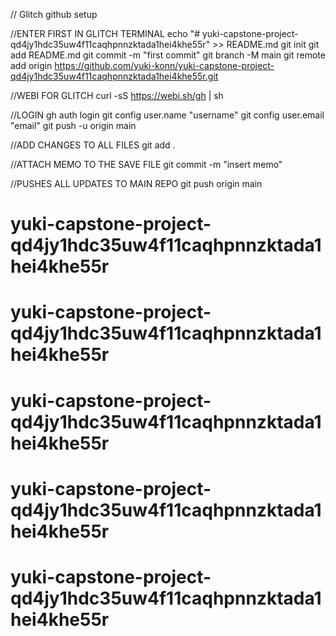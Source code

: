 // Glitch github setup

//ENTER FIRST IN GLITCH TERMINAL
echo "# yuki-capstone-project-qd4jy1hdc35uw4f11caqhpnnzktada1hei4khe55r" >> README.md
git init
git add README.md
git commit -m "first commit"
git branch -M main
git remote add origin https://github.com/yuki-konn/yuki-capstone-project-qd4jy1hdc35uw4f11caqhpnnzktada1hei4khe55r.git

//WEBI FOR GLITCH
curl -sS https://webi.sh/gh | sh

//LOGIN
gh auth login
git config user.name "username"
git config user.email "email"
git push -u origin main

//ADD CHANGES TO ALL FILES
git add .

//ATTACH MEMO TO THE SAVE FILE
git commit -m "insert memo"

//PUSHES ALL UPDATES TO MAIN REPO
git push origin main
# yuki-capstone-project-qd4jy1hdc35uw4f11caqhpnnzktada1hei4khe55r
# yuki-capstone-project-qd4jy1hdc35uw4f11caqhpnnzktada1hei4khe55r
# yuki-capstone-project-qd4jy1hdc35uw4f11caqhpnnzktada1hei4khe55r
# yuki-capstone-project-qd4jy1hdc35uw4f11caqhpnnzktada1hei4khe55r
# yuki-capstone-project-qd4jy1hdc35uw4f11caqhpnnzktada1hei4khe55r
